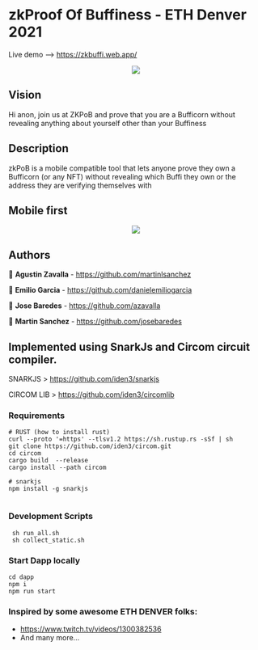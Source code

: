 # zkProof Of Buffiness - ETH Denver 2021

Live demo --> https://zkbuffi.web.app/

<p align="center">
  <img src="https://user-images.githubusercontent.com/45073251/154821162-3d4af844-1f74-4fdb-91c3-52e280e55c10.png"/>
</p>

## Vision

Hi anon, join us at ZKPoB and prove that you are a Bufficorn without revealing anything about yourself other than your Buffiness
## Description

zkPoB is a mobile compatible tool that lets anyone prove they own a Bufficorn (or any NFT) without revealing which Buffi they own or the address they are verifying themselves with

## Mobile first

<p align="center">
  <img src="https://user-images.githubusercontent.com/45073251/154821939-e0df5284-d4d1-4b50-8e1e-8b1b06b34855.png"/>
</p>

## Authors

👤 **Agustin Zavalla** - https://github.com/martinlsanchez

👤 **Emilio Garcia** - https://github.com/danielemiliogarcia

👤 **Jose Baredes** - https://github.com/azavalla

👤 **Martin Sanchez** - https://github.com/josebaredes


## Implemented using SnarkJs and Circom circuit compiler.

SNARKJS > https://github.com/iden3/snarkjs

CIRCOM LIB > https://github.com/iden3/circomlib

### Requirements
```
# RUST (how to install rust)
curl --proto '=https' --tlsv1.2 https://sh.rustup.rs -sSf | sh
git clone https://github.com/iden3/circom.git
cd circom
cargo build  --release
cargo install --path circom

# snarkjs
npm install -g snarkjs


```

### Development Scripts
```
 sh run_all.sh
 sh collect_static.sh
```

### Start Dapp locally
```
cd dapp
npm i
npm run start
```

### Inspired by some awesome ETH DENVER folks:
* https://www.twitch.tv/videos/1300382536
* And many more...
